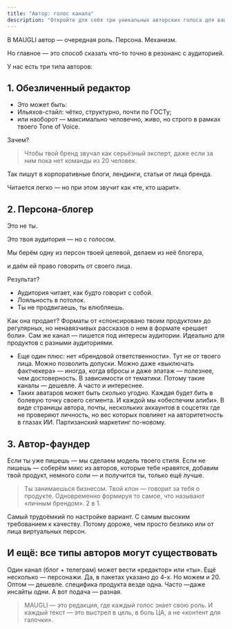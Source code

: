 ```yaml
---
title: "Автор: голос канала"
description: "Откройте для себя три уникальных авторских голоса для вашей контент-стратегии: профессиональный Редактор, близкий аудитории Персона-блогер или усиленный Автор-фаундер. MAUGLI создает индивидуальные редакционные персоны, которые по-настоящему резонируют с вашей аудиторией, превращая стандартный контент в захватывающие истории"
---
```

В MAUGLI автор — очередная роль. Персона. Механизм.

Но главное — это способ сказать что-то точно в резонанс с аудиторией.

У нас есть три типа авторов:

## 1. Обезличенный редактор

- Это может быть:
- Ильяхов-стайл: чётко, структурно, почти по ГОСТу;
- или наоборот — максимально человечно, живо, но строго в рамках твоего Tone of Voice.

Зачем?

> Чтобы твой бренд звучал как серьёзный эксперт, даже если за ним пока нет команды из 20 человек.

Так пишут в корпоративные блоги, лендинги, статьи от лица бренда.

Читается легко — но при этом звучит как «те, кто шарит».

## 2. Персона-блогер

Это не ты.

Это твоя аудитория — но с голосом.

Мы берём одну из персон твоей целевой, делаем из неё блогера,

и даём ей право говорить от своего лица.

Результат?

- Аудитория читает, как будто говорит с собой.
- Лояльность в потолок.
- Ты не продвигаешь, ты влюбляешь.

Как она продает? Форматы от «спонсировано твоим продуктом» до регулярных, но ненавязчивых рассказов о нем в формате «решает боли». Сам же канал — пишется под интересы аудитории. Идеально для продуктов с разными аудиториями.

- Еще один плюс: нет «брендовой ответственности». Тут не от твоего лица. Можно позволить допуски. Можно даже «выключать фактчекера» — иногда, когда вбросы и даже эпатаж — полезнее, чем достоверность. В зависимости от тематики. Потому такие каналы — дешевле. А часто и интереснее.
- Таких аватаров может быть сколько угодно. Каждая будет бить в болевую точку своего сегмента. И каждой мы «обеспечим алиби». В виде страницы автора, почты, нескольких аккаунтов в соцсетях где не проверяют личность, но вес которых повлияет на авторитетность в глазах ИИ. Партизанский маркетинг по-новому.

## 3. Автор-фаундер

Если ты уже пишешь — мы сделаем модель твоего стиля. Если не пишешь — соберём микс из авторов, которые тебе нравятся, добавим твой продукт, немного соли — и получится ты, только ещё лучше.

> Ты занимаешься бизнесом. Твой клон — говорит за тебя о продукте. Одновременно формируя то самое, что называют «личным брендом». 2 в 1.

Самый трудоёмкий по настройке вариант. С самым высоким требованием к качеству. Потому дороже, чем просто безлико или от лица виртуальных персон.

## И ещё: все типы авторов могут существовать

Один канал (блог + телеграм) может вести «редактор» или «ты». Ещё несколько — персонажи. Да, в пакетах указано до 4-х. Но можем и 20. Оптом — дешевле. специфика продукта везде одна. Часто —даже инсайты одни. А вот подача — разная.

> MAUGLI — это редакция, где каждый голос знает свою роль. И каждый текст — это выстрел в цель, в боль ЦА, а не «контент для галочки».

